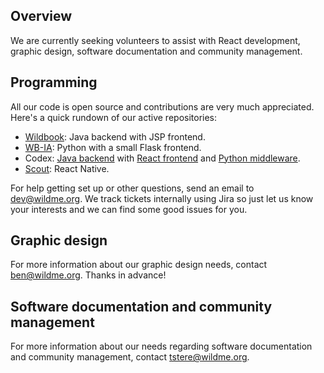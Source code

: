 ## Overview

We are currently seeking volunteers to assist with React development, graphic design, software documentation and community management.

## Programming 

All our code is open source and contributions are very much appreciated. Here's a quick rundown of our active repositories:

 - [Wildbook]((https://github.com/WildbookOrg/Wildbook)): Java backend with JSP frontend. 
 - [WB-IA](https://github.com/WildbookOrg/wildbook-ia): Python with a small Flask frontend.
 - Codex: [Java backend](https://github.com/WildbookOrg/Wildbook/tree/next-gen) with [React frontend](https://github.com/WildbookOrg/wildbook-frontend) and [Python middleware](https://github.com/WildbookOrg/houston).
 - [Scout](https://github.com/WildbookOrg/report-app): React Native.

For help getting set up or other questions, send an email to dev@wildme.org. We track tickets internally using Jira so just let us know your interests and we can find some good issues for you.

## Graphic design 

For more information about our graphic design needs, contact ben@wildme.org. Thanks in advance!

## Software documentation and community management 

For more information about our needs regarding software documentation and community management, contact tstere@wildme.org.
